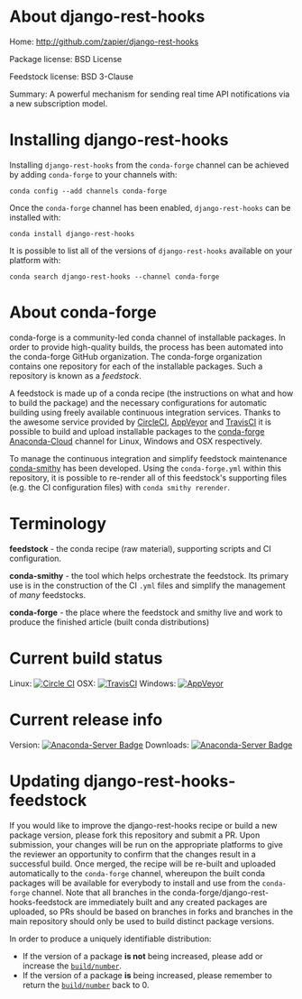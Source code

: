 About django-rest-hooks
=======================

Home: http://github.com/zapier/django-rest-hooks

Package license: BSD License

Feedstock license: BSD 3-Clause

Summary: A powerful mechanism for sending real time API notifications via a new subscription model.



Installing django-rest-hooks
============================

Installing `django-rest-hooks` from the `conda-forge` channel can be achieved by adding `conda-forge` to your channels with:

```
conda config --add channels conda-forge
```

Once the `conda-forge` channel has been enabled, `django-rest-hooks` can be installed with:

```
conda install django-rest-hooks
```

It is possible to list all of the versions of `django-rest-hooks` available on your platform with:

```
conda search django-rest-hooks --channel conda-forge
```



About conda-forge
=================

conda-forge is a community-led conda channel of installable packages.
In order to provide high-quality builds, the process has been automated into the
conda-forge GitHub organization. The conda-forge organization contains one repository
for each of the installable packages. Such a repository is known as a *feedstock*.

A feedstock is made up of a conda recipe (the instructions on what and how to build
the package) and the necessary configurations for automatic building using freely
available continuous integration services. Thanks to the awesome service provided by
[CircleCI](https://circleci.com/), [AppVeyor](http://www.appveyor.com/)
and [TravisCI](https://travis-ci.org/) it is possible to build and upload installable
packages to the [conda-forge](https://anaconda.org/conda-forge)
[Anaconda-Cloud](http://docs.anaconda.org/) channel for Linux, Windows and OSX respectively.

To manage the continuous integration and simplify feedstock maintenance
[conda-smithy](http://github.com/conda-forge/conda-smithy) has been developed.
Using the ``conda-forge.yml`` within this repository, it is possible to re-render all of
this feedstock's supporting files (e.g. the CI configuration files) with ``conda smithy rerender``.


Terminology
===========

**feedstock** - the conda recipe (raw material), supporting scripts and CI configuration.

**conda-smithy** - the tool which helps orchestrate the feedstock.
                   Its primary use is in the construction of the CI ``.yml`` files
                   and simplify the management of *many* feedstocks.

**conda-forge** - the place where the feedstock and smithy live and work to
                  produce the finished article (built conda distributions)

Current build status
====================

Linux: [![Circle CI](https://circleci.com/gh/conda-forge/django-rest-hooks-feedstock.svg?style=shield)](https://circleci.com/gh/conda-forge/django-rest-hooks-feedstock)
OSX: [![TravisCI](https://travis-ci.org/conda-forge/django-rest-hooks-feedstock.svg?branch=master)](https://travis-ci.org/conda-forge/django-rest-hooks-feedstock)
Windows: [![AppVeyor](https://ci.appveyor.com/api/projects/status/github/conda-forge/django-rest-hooks-feedstock?svg=True)](https://ci.appveyor.com/project/conda-forge/django-rest-hooks-feedstock/branch/master)

Current release info
====================
Version: [![Anaconda-Server Badge](https://anaconda.org/conda-forge/django-rest-hooks/badges/version.svg)](https://anaconda.org/conda-forge/django-rest-hooks)
Downloads: [![Anaconda-Server Badge](https://anaconda.org/conda-forge/django-rest-hooks/badges/downloads.svg)](https://anaconda.org/conda-forge/django-rest-hooks)


Updating django-rest-hooks-feedstock
====================================

If you would like to improve the django-rest-hooks recipe or build a new
package version, please fork this repository and submit a PR. Upon submission,
your changes will be run on the appropriate platforms to give the reviewer an
opportunity to confirm that the changes result in a successful build. Once
merged, the recipe will be re-built and uploaded automatically to the
`conda-forge` channel, whereupon the built conda packages will be available for
everybody to install and use from the `conda-forge` channel.
Note that all branches in the conda-forge/django-rest-hooks-feedstock are
immediately built and any created packages are uploaded, so PRs should be based
on branches in forks and branches in the main repository should only be used to
build distinct package versions.

In order to produce a uniquely identifiable distribution:
 * If the version of a package **is not** being increased, please add or increase
   the [``build/number``](http://conda.pydata.org/docs/building/meta-yaml.html#build-number-and-string).
 * If the version of a package **is** being increased, please remember to return
   the [``build/number``](http://conda.pydata.org/docs/building/meta-yaml.html#build-number-and-string)
   back to 0.
